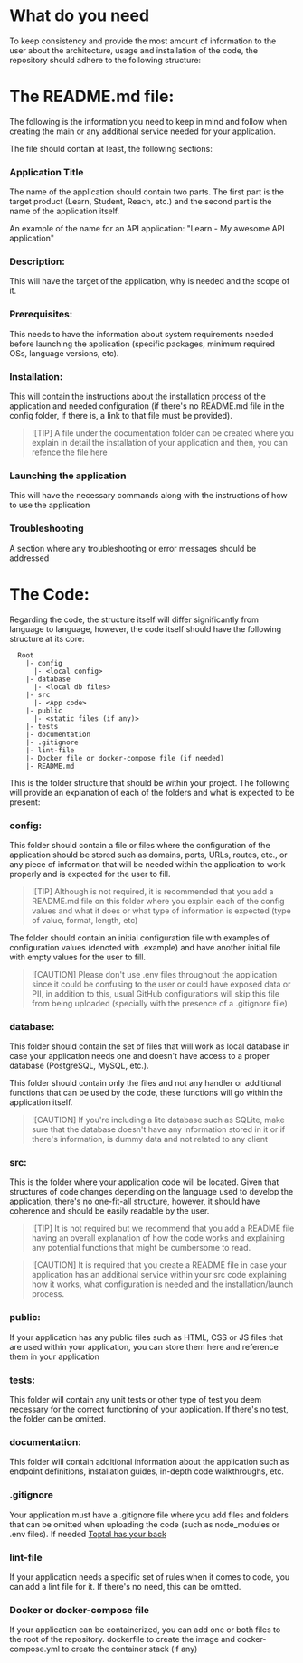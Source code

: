 # What do you need

To keep consistency and provide the most amount of information to the user about the architecture, usage and installation of the code, the repository should adhere to the following structure:

# The README.md file:

The following is the information you need to keep in mind and follow when creating the main or any additional service needed for your application.

The file should contain at least, the following sections:

### Application Title

The name of the application should contain two parts. The first part is the target product (Learn, Student, Reach, etc.) and the second part is the name of the application itself.

An example of the name for an API application: "Learn - My awesome API application"

### Description:

This will have the target of the application, why is needed and the scope of it.

### Prerequisites:

This needs to have the information about system requirements needed before launching the application (specific packages, minimum required OSs, language versions, etc).

### Installation:

This will contain the instructions about the installation process of the application and needed configuration (if there's no README.md file in the config folder, if there is, a link to that file must be provided).

> ![TIP]
> A file under the documentation folder can be created where you explain in detail the installation of your application and then, you can refence the file here

### Launching the application

This will have the necessary commands along with the instructions of how to use the application

### Troubleshooting

A section where any troubleshooting or error messages should be addressed

# The Code:

Regarding the code, the structure itself will differ significantly from language to language, however, the code itself should have the following structure at its core:

```
  Root
    |- config
      |- <local config>
    |- database
      |- <local db files>
    |- src
      |- <App code>
    |- public
      |- <static files (if any)>
    |- tests
    |- documentation
    |- .gitignore
    |- lint-file
    |- Docker file or docker-compose file (if needed)
    |- README.md
```

This is the folder structure that should be within your project. The following will provide an explanation of each of the folders and what is expected to be present:

### config:

This folder should contain a file or files where the configuration of the application should be stored such as domains, ports, URLs, routes, etc., or any piece of information that will be needed within the application to work properly and is expected for the user to fill.

> ![TIP]
> Although is not required, it is recommended that you add a README.md file on this folder where you explain each of the config values and what it does or what type of information is expected (type of value, format, length, etc)

The folder should contain an initial configuration file with examples of configuration values (denoted with .example) and have another initial file with empty values for the user to fill.

> ![CAUTION]
> Please don't use .env files throughout the application since it could be confusing to the user or could have exposed data or PII, in addition to this, usual GitHub configurations will skip this file from being uploaded (specially with the presence of a .gitignore file)

### database:

This folder should contain the set of files that will work as local database in case your application needs one and doesn't have access to a proper database (PostgreSQL, MySQL, etc.).

This folder should contain only the files and not any handler or additional functions that can be used by the code, these functions will go within the application itself.

> ![CAUTION]
> If you're including a lite database such as SQLite, make sure that the database doesn't have any information stored in it or if there's information, is dummy data and not related to any client

### src:

This is the folder where your application code will be located. Given that structures of code changes depending on the language used to develop the application, there's no one-fit-all structure, however, it should have coherence and should be easily readable by the user.

> ![TIP]
> It is not required but we recommend that you add a README file having an overall explanation of how the code works and explaining any potential functions that might be cumbersome to read.

> ![CAUTION]
> It is required that you create a README file in case your application has an additional service within your src code explaining how it works, what configuration is needed and the installation/launch process.

### public:

If your application has any public files such as HTML, CSS or JS files that are used within your application, you can store them here and reference them in your application

### tests:

This folder will contain any unit tests or other type of test you deem necessary for the correct functioning of your application. If there's no test, the folder can be omitted.

### documentation:

This folder will contain additional information about the application such as endpoint definitions, installation guides, in-depth code walkthroughs, etc.

### .gitignore

Your application must have a .gitignore file where you add files and folders that can be omitted when uploading the code (such as node_modules or .env files). If needed [Toptal has your back](https://www.toptal.com/developers/gitignore)

### lint-file

If your application needs a specific set of rules when it comes to code, you can add a lint file for it. If there's no need, this can be omitted.

### Docker or docker-compose file

If your application can be containerized, you can add one or both files to the root of the repository. dockerfile to create the image and docker-compose.yml to create the container stack (if any)
